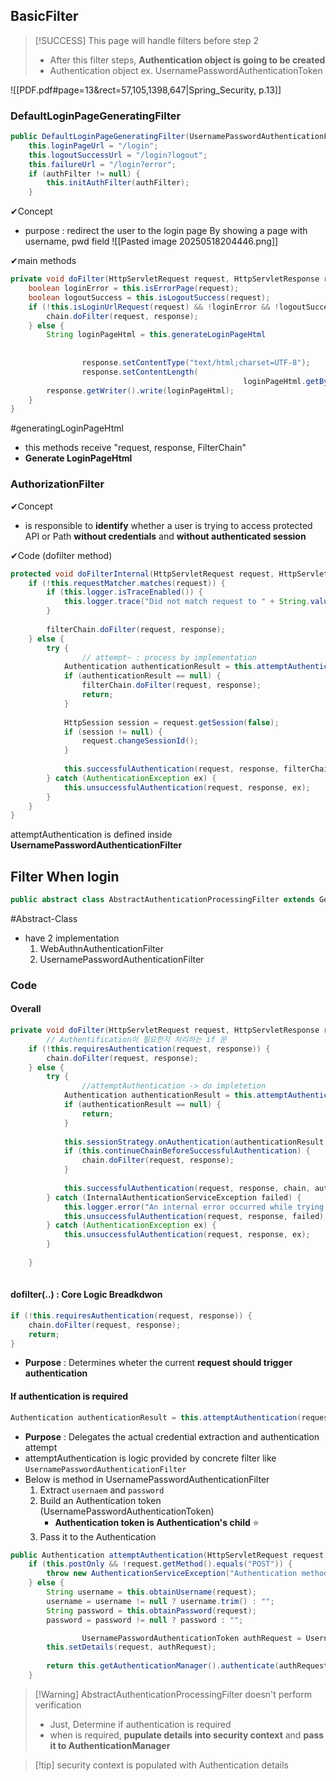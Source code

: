 
## BasicFilter

>[!SUCCESS]  This page will handle filters before step 2 
>- After this filter steps, **Authentication object is going to be created**
>- Authentication object ex. UsernamePasswordAuthenticationToken

![[PDF.pdf#page=13&rect=57,105,1398,647|Spring_Security, p.13]]




### DefaultLoginPageGeneratingFilter
```java
public DefaultLoginPageGeneratingFilter(UsernamePasswordAuthenticationFilter authFilter) {  
    this.loginPageUrl = "/login";  
    this.logoutSuccessUrl = "/login?logout";  
    this.failureUrl = "/login?error";  
    if (authFilter != null) {  
        this.initAuthFilter(authFilter);  
    }
```
 
✔Concept
- purpose : redirect the user to the login page By showing a page with username, pwd field
	 ![[Pasted image 20250518204446.png]]

✔main methods
```java
private void doFilter(HttpServletRequest request, HttpServletResponse response, FilterChain chain) throws IOException, ServletException {  
    boolean loginError = this.isErrorPage(request);  
    boolean logoutSuccess = this.isLogoutSuccess(request);  
    if (!this.isLoginUrlRequest(request) && !loginError && !logoutSuccess) {  
        chain.doFilter(request, response);  
    } else {  
        String loginPageHtml = this.generateLoginPageHtml
																		        (request, loginError, logoutSuccess);  
        
				response.setContentType("text/html;charset=UTF-8");             
				response.setContentLength(
													loginPageHtml.getBytes(StandardCharsets.UTF_8).length);
        response.getWriter().write(loginPageHtml);  
    }  
}
```
#generatingLoginPageHtml
- this methods receive "request, response, FilterChain"
- **Generate LoginPageHtml** 

### AuthorizationFilter

✔Concept
- is responsible to **identify** whether a user is trying to access protected API or Path **without credentials** and **without authenticated session**

✔Code (dofilter method)
```java 
protected void doFilterInternal(HttpServletRequest request, HttpServletResponse response, FilterChain filterChain) throws ServletException, IOException {  
    if (!this.requestMatcher.matches(request)) {  
        if (this.logger.isTraceEnabled()) {  
            this.logger.trace("Did not match request to " + String.valueOf(this.requestMatcher));  
        }  
  
        filterChain.doFilter(request, response);  
    } else {  
        try {  
		        // attempt~ : process by implementation
            Authentication authenticationResult = this.attemptAuthentication(request, response);  
            if (authenticationResult == null) {  
                filterChain.doFilter(request, response);  
                return;  
            }  
  
            HttpSession session = request.getSession(false);  
            if (session != null) {  
                request.changeSessionId();  
            }  
  
            this.successfulAuthentication(request, response, filterChain, authenticationResult);  
        } catch (AuthenticationException ex) {  
            this.unsuccessfulAuthentication(request, response, ex);  
        }  
    }  
}
```
attemptAuthentication is defined inside **UsernamePasswordAuthenticationFilter**



## Filter When login 
```java
public abstract class AbstractAuthenticationProcessingFilter extends GenericFilterBean implements ApplicationEventPublisherAware, MessageSourceAware {
```
#Abstract-Class

- have 2 implementation
	1. WebAuthnAuthenticationFilter
	2. UsernamePasswordAuthenticationFilter


### Code 
#### Overall
```java
private void doFilter(HttpServletRequest request, HttpServletResponse response, FilterChain chain) throws IOException, ServletException {  
		// Authentification이 필요한지 처리하는 if 문
    if (!this.requiresAuthentication(request, response)) {  
        chain.doFilter(request, response);  
    } else {  
        try {  
		        //attemptAuthentication -> do impletetion
            Authentication authenticationResult = this.attemptAuthentication(request, response);  
            if (authenticationResult == null) {  
                return;  
            }  
  
            this.sessionStrategy.onAuthentication(authenticationResult, request, response);  
            if (this.continueChainBeforeSuccessfulAuthentication) {  
                chain.doFilter(request, response);  
            }  
  
            this.successfulAuthentication(request, response, chain, authenticationResult);  
        } catch (InternalAuthenticationServiceException failed) {  
            this.logger.error("An internal error occurred while trying to authenticate the user.", failed);  
            this.unsuccessfulAuthentication(request, response, failed);  
        } catch (AuthenticationException ex) {  
            this.unsuccessfulAuthentication(request, response, ex);  
        }  
  
    }
	 
```

#### dofilter(..) : Core Logic Breadkdwon 

```java 
if (!this.requiresAuthentication(request, response)) {
    chain.doFilter(request, response);
    return;
}
```
- **Purpose** : Determines wheter the current **request should trigger authentication**

#### If authentication is required 
```java 
Authentication authenticationResult = this.attemptAuthentication(request, response);
```
- **Purpose** : Delegates the actual credential extraction and authentication attempt
- attemptAuthentication is logic provided by concrete filter like `UsernamePasswordAuthenticationFilter`
- Below is method in UsernamePasswordAuthenticationFilter
	1. Extract `usernaem` and `password`
	2. Build an Authentication token (UsernamePasswordAuthenticationToken)
		- **Authentication token is Authentication's child** ⭐
	3. Pass it to the Authentication
```java
public Authentication attemptAuthentication(HttpServletRequest request, HttpServletResponse response) throws AuthenticationException {  
    if (this.postOnly && !request.getMethod().equals("POST")) {  
        throw new AuthenticationServiceException("Authentication method not supported: " + request.getMethod());  
    } else {  
        String username = this.obtainUsername(request);  
        username = username != null ? username.trim() : "";  
        String password = this.obtainPassword(request);  
        password = password != null ? password : "";  

				UsernamePasswordAuthenticationToken authRequest = UsernamePasswordAuthenticationToken.unauthenticated(username, password);  
        this.setDetails(request, authRequest);  
        
        return this.getAuthenticationManager().authenticate(authRequest);  
    }
```

>[!Warning] AbstractAuthenticationProcessingFilter doesn't perform verification
>- Just, Determine if authentication is required
>- when is required, **pupulate details into security context** and **pass it  to AuthenticationManager**

>[!tip] security context is populated with Authentication details






